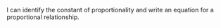 I can identify the constant of proportionality and write an equation for a proportional relationship.
